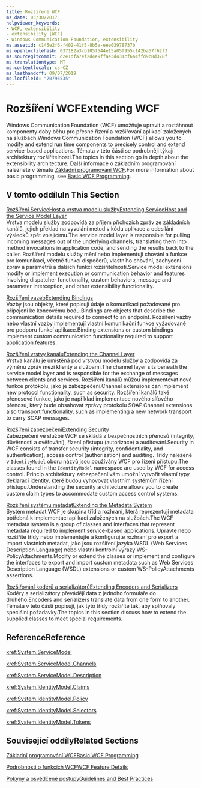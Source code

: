 ```yaml
---
title: Rozšíření WCF
ms.date: 03/30/2017
helpviewer_keywords:
- WCF, extensibility
- extensibility [WCF]
- Windows Communication Foundation, extensibility
ms.assetid: c145e2f6-f402-41f5-8b5a-eee03978737b
ms.openlocfilehash: 037182a3cb105f544e15a05f955c142ba57f62f3
ms.sourcegitcommit: d2e1dfa7ef2d4e9ffae3d431cf6a4ffd9c8d378f
ms.translationtype: MT
ms.contentlocale: cs-CZ
ms.lasthandoff: 09/07/2019
ms.locfileid: "70795535"
---
```

# <a name="extending-wcf"></a><span data-ttu-id="8a36c-102">Rozšíření WCF</span><span class="sxs-lookup"><span data-stu-id="8a36c-102">Extending WCF</span></span>
<span data-ttu-id="8a36c-103">Windows Communication Foundation (WCF) umožňuje upravit a roztáhnout komponenty doby běhu pro přesné řízení a rozšiřování aplikací založených na službách.</span><span class="sxs-lookup"><span data-stu-id="8a36c-103">Windows Communication Foundation (WCF) allows you to modify and extend run time components to precisely control and extend service-based applications.</span></span> <span data-ttu-id="8a36c-104">Témata v této části se podrobněji týkají architektury rozšiřitelnosti.</span><span class="sxs-lookup"><span data-stu-id="8a36c-104">The topics in this section go in depth about the extensibility architecture.</span></span> <span data-ttu-id="8a36c-105">Další informace o základním programování naleznete v tématu [Základní programování WCF](../basic-wcf-programming.md).</span><span class="sxs-lookup"><span data-stu-id="8a36c-105">For more information about basic programming, see [Basic WCF Programming](../basic-wcf-programming.md).</span></span>  
  
## <a name="in-this-section"></a><span data-ttu-id="8a36c-106">V tomto oddílu</span><span class="sxs-lookup"><span data-stu-id="8a36c-106">In This Section</span></span>  
 [<span data-ttu-id="8a36c-107">Rozšíření ServiceHost a vrstva modelu služby</span><span class="sxs-lookup"><span data-stu-id="8a36c-107">Extending ServiceHost and the Service Model Layer</span></span>](extending-servicehost-and-the-service-model-layer.md)  
 <span data-ttu-id="8a36c-108">Vrstva modelu služby zodpovídá za příjem příchozích zpráv ze základních kanálů, jejich překlad na vyvolání metod v kódu aplikace a odesílání výsledků zpět volajícímu.</span><span class="sxs-lookup"><span data-stu-id="8a36c-108">The service model layer is responsible for pulling incoming messages out of the underlying channels, translating them into method invocations in application code, and sending the results back to the caller.</span></span>  <span data-ttu-id="8a36c-109">Rozšíření modelu služby mění nebo implementují chování a funkce pro komunikaci, včetně funkcí dispečerů, vlastního chování, zachycení zpráv a parametrů a dalších funkcí rozšiřitelnosti.</span><span class="sxs-lookup"><span data-stu-id="8a36c-109">Service model extensions modify or implement execution or communication behavior and features involving dispatcher functionality, custom behaviors, message and parameter interception, and other extensibility functionality.</span></span>  
  
 [<span data-ttu-id="8a36c-110">Rozšíření vazeb</span><span class="sxs-lookup"><span data-stu-id="8a36c-110">Extending Bindings</span></span>](extending-bindings.md)  
 <span data-ttu-id="8a36c-111">Vazby jsou objekty, které popisují údaje o komunikaci požadované pro připojení ke koncovému bodu.</span><span class="sxs-lookup"><span data-stu-id="8a36c-111">Bindings are objects that describe the communication details required to connect to an endpoint.</span></span> <span data-ttu-id="8a36c-112">Rozšíření vazby nebo vlastní vazby implementují vlastní komunikační funkce vyžadované pro podporu funkcí aplikace.</span><span class="sxs-lookup"><span data-stu-id="8a36c-112">Binding extensions or custom bindings implement custom communication functionality required to support application features.</span></span>  
  
 [<span data-ttu-id="8a36c-113">Rozšíření vrstvy kanálu</span><span class="sxs-lookup"><span data-stu-id="8a36c-113">Extending the Channel Layer</span></span>](extending-the-channel-layer.md)  
 <span data-ttu-id="8a36c-114">Vrstva kanálu je umístěná pod vrstvou modelu služby a zodpovídá za výměnu zpráv mezi klienty a službami.</span><span class="sxs-lookup"><span data-stu-id="8a36c-114">The channel layer sits beneath the service model layer and is responsible for the exchange of messages between clients and services.</span></span> <span data-ttu-id="8a36c-115">Rozšíření kanálů můžou implementovat nové funkce protokolu, jako je zabezpečení.</span><span class="sxs-lookup"><span data-stu-id="8a36c-115">Channel extensions can implement new protocol functionality, such as security.</span></span> <span data-ttu-id="8a36c-116">Rozšíření kanálů také přenosové funkce, jako je například implementace nového síťového přenosu, který bude obsahovat zprávy protokolu SOAP.</span><span class="sxs-lookup"><span data-stu-id="8a36c-116">Channel extensions also transport functionality, such as implementing a new network transport to carry SOAP messages.</span></span>  
  
 [<span data-ttu-id="8a36c-117">Rozšíření zabezpečení</span><span class="sxs-lookup"><span data-stu-id="8a36c-117">Extending Security</span></span>](extending-security.md)  
 <span data-ttu-id="8a36c-118">Zabezpečení ve službě WCF se skládá z bezpečnostních přenosů (integrity, důvěrnosti a ověřování), řízení přístupu (autorizace) a auditování.</span><span class="sxs-lookup"><span data-stu-id="8a36c-118">Security in WCF consists of transfer security (integrity, confidentiality, and authentication), access control (authorization) and auditing.</span></span> <span data-ttu-id="8a36c-119">Třídy nalezené v `IdentityModel` oboru názvů jsou používány WCF pro řízení přístupu.</span><span class="sxs-lookup"><span data-stu-id="8a36c-119">The classes found in the `IdentityModel` namespace are used by WCF for access control.</span></span> <span data-ttu-id="8a36c-120">Princip architektury zabezpečení vám umožní vytvořit vlastní typy deklarací identity, které budou vyhovovat vlastním systémům řízení přístupu.</span><span class="sxs-lookup"><span data-stu-id="8a36c-120">Understanding the security architecture allows you to create custom claim types to accommodate custom access control systems.</span></span>  
  
 [<span data-ttu-id="8a36c-121">Rozšíření systému metadat</span><span class="sxs-lookup"><span data-stu-id="8a36c-121">Extending the Metadata System</span></span>](extending-the-metadata-system.md)  
 <span data-ttu-id="8a36c-122">Systém metadat WCF je skupina tříd a rozhraní, která reprezentují metadata potřebná k implementaci aplikací založených na službách.</span><span class="sxs-lookup"><span data-stu-id="8a36c-122">The WCF metadata system is a group of classes and interfaces that represent metadata required to implement service-based applications.</span></span> <span data-ttu-id="8a36c-123">Upravte nebo rozšíříte třídy nebo implementujte a konfigurujte rozhraní pro export a import vlastních metadat, jako jsou rozšíření jazyka WSDL (Web Services Description Language) nebo vlastní kontrolní výrazy WS-PolicyAttachments.</span><span class="sxs-lookup"><span data-stu-id="8a36c-123">Modify or extend the classes or implement and configure the interfaces to export and import custom metadata such as Web Services Description Language (WSDL) extensions or custom WS-PolicyAttachments assertions.</span></span>  
  
 [<span data-ttu-id="8a36c-124">Rozšiřování kodérů a serializátorů</span><span class="sxs-lookup"><span data-stu-id="8a36c-124">Extending Encoders and Serializers</span></span>](extending-encoders-and-serializers.md)  
 <span data-ttu-id="8a36c-125">Kodéry a serializátory převádějí data z jednoho formuláře do druhého.</span><span class="sxs-lookup"><span data-stu-id="8a36c-125">Encoders and serializers translate data from one form to another.</span></span> <span data-ttu-id="8a36c-126">Témata v této části popisují, jak tyto třídy rozšíříte tak, aby splňovaly speciální požadavky.</span><span class="sxs-lookup"><span data-stu-id="8a36c-126">The topics in this section discuss how to extend the supplied classes to meet special requirements.</span></span>  
  
## <a name="reference"></a><span data-ttu-id="8a36c-127">Reference</span><span class="sxs-lookup"><span data-stu-id="8a36c-127">Reference</span></span>  
 <xref:System.ServiceModel>  
  
 <xref:System.ServiceModel.Channels>  
  
 <xref:System.ServiceModel.Description>  
  
 <xref:System.IdentityModel.Claims>  
  
 <xref:System.IdentityModel.Policy>  
  
 <xref:System.IdentityModel.Selectors>  
  
 <xref:System.IdentityModel.Tokens>  
  
## <a name="related-sections"></a><span data-ttu-id="8a36c-128">Související oddíly</span><span class="sxs-lookup"><span data-stu-id="8a36c-128">Related Sections</span></span>  
 [<span data-ttu-id="8a36c-129">Základní programování WCF</span><span class="sxs-lookup"><span data-stu-id="8a36c-129">Basic WCF Programming</span></span>](../basic-wcf-programming.md)  
  
 [<span data-ttu-id="8a36c-130">Podrobnosti o funkcích WCF</span><span class="sxs-lookup"><span data-stu-id="8a36c-130">WCF Feature Details</span></span>](../feature-details/index.md)  
  
 [<span data-ttu-id="8a36c-131">Pokyny a osvědčené postupy</span><span class="sxs-lookup"><span data-stu-id="8a36c-131">Guidelines and Best Practices</span></span>](../guidelines-and-best-practices.md)
